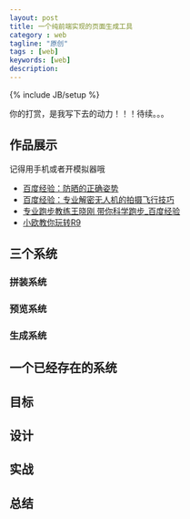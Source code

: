```yaml
---
layout: post
title: 一个纯前端实现的页面生成工具
category : web
tagline: "原创"
tags : [web]
keywords: [web]
description: 
---
```

{% include JB/setup %}

你的打赏，是我写下去的动力！！！待续。。。

## 作品展示
记得用手机或者开模拟器哦

- [百度经验：防晒的正确姿势](http://jingyan.baidu.com/zt/fangshai2016/wap/index.html)
- [百度经验：专业解密无人机的拍摄飞行技巧](http://jingyan.baidu.com/zt/UVA/index.html)
- [专业跑步教练王晓刚 带你科学跑步_百度经验](http://jingyan.baidu.com/zt/run/index.html)
- [小欧教你玩转R9](http://jingyan.baidu.com/zt/oppo/index.html)

## 三个系统

### 拼装系统

### 预览系统

### 生成系统

## 一个已经存在的系统

## 目标

## 设计

## 实战

## 总结
